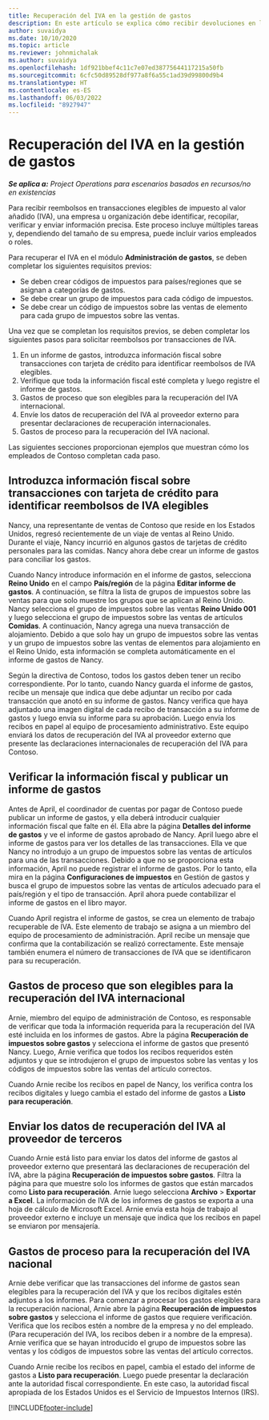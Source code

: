```yaml
---
title: Recuperación del IVA en la gestión de gastos
description: En este artículo se explica cómo recibir devoluciones en las transacciones aptas para el impuesto sobre el valor añadido (IVA).
author: suvaidya
ms.date: 10/10/2020
ms.topic: article
ms.reviewer: johnmichalak
ms.author: suvaidya
ms.openlocfilehash: 1df921bbef4c11c7e07ed38775644117215a50fb
ms.sourcegitcommit: 6cfc50d89528df977a8f6a55c1ad39d99800d9b4
ms.translationtype: HT
ms.contentlocale: es-ES
ms.lasthandoff: 06/03/2022
ms.locfileid: "8927947"
---
```

# <a name="vat-recovery-in-expense-management"></a>Recuperación del IVA en la gestión de gastos

_**Se aplica a:** Project Operations para escenarios basados en recursos/no en existencias_

Para recibir reembolsos en transacciones elegibles de impuesto al valor añadido (IVA), una empresa u organización debe identificar, recopilar, verificar y enviar información precisa. Este proceso incluye múltiples tareas y, dependiendo del tamaño de su empresa, puede incluir varios empleados o roles.

Para recuperar el IVA en el módulo **Administración de gastos**, se deben completar los siguientes requisitos previos:

- Se deben crear códigos de impuestos para países/regiones que se asignan a categorías de gastos.
- Se debe crear un grupo de impuestos para cada código de impuestos.
- Se debe crear un código de impuestos sobre las ventas de elemento para cada grupo de impuestos sobre las ventas.

Una vez que se completan los requisitos previos, se deben completar los siguientes pasos para solicitar reembolsos por transacciones de IVA.

1. En un informe de gastos, introduzca información fiscal sobre transacciones con tarjeta de crédito para identificar reembolsos de IVA elegibles.
2. Verifique que toda la información fiscal esté completa y luego registre el informe de gastos.
3. Gastos de proceso que son elegibles para la recuperación del IVA internacional.
4. Envíe los datos de recuperación del IVA al proveedor externo para presentar declaraciones de recuperación internacionales.
5. Gastos de proceso para la recuperación del IVA nacional.

Las siguientes secciones proporcionan ejemplos que muestran cómo los empleados de Contoso completan cada paso.

## <a name="enter-tax-information-about-credit-card-transactions-to-identify-eligible-vat-refunds"></a>Introduzca información fiscal sobre transacciones con tarjeta de crédito para identificar reembolsos de IVA elegibles

Nancy, una representante de ventas de Contoso que reside en los Estados Unidos, regresó recientemente de un viaje de ventas al Reino Unido. Durante el viaje, Nancy incurrió en algunos gastos de tarjetas de crédito personales para las comidas. Nancy ahora debe crear un informe de gastos para conciliar los gastos.

Cuando Nancy introduce información en el informe de gastos, selecciona **Reino Unido** en el campo **País/región** de la página **Editar informe de gastos**. A continuación, se filtra la lista de grupos de impuestos sobre las ventas para que solo muestre los grupos que se aplican al Reino Unido. Nancy selecciona el grupo de impuestos sobre las ventas **Reino Unido 001** y luego selecciona el grupo de impuestos sobre las ventas de artículos **Comidas**. A continuación, Nancy agrega una nueva transacción de alojamiento. Debido a que solo hay un grupo de impuestos sobre las ventas y un grupo de impuestos sobre las ventas de elementos para alojamiento en el Reino Unido, esta información se completa automáticamente en el informe de gastos de Nancy.

Según la directiva de Contoso, todos los gastos deben tener un recibo correspondiente. Por lo tanto, cuando Nancy guarda el informe de gastos, recibe un mensaje que indica que debe adjuntar un recibo por cada transacción que anotó en su informe de gastos. Nancy verifica que haya adjuntado una imagen digital de cada recibo de transacción a su informe de gastos y luego envía su informe para su aprobación. Luego envía los recibos en papel al equipo de procesamiento administrativo. Este equipo enviará los datos de recuperación del IVA al proveedor externo que presente las declaraciones internacionales de recuperación del IVA para Contoso.

## <a name="verify-tax-information-and-post-an-expense-report"></a>Verificar la información fiscal y publicar un informe de gastos

Antes de April, el coordinador de cuentas por pagar de Contoso puede publicar un informe de gastos, y ella deberá introducir cualquier información fiscal que falte en él. Ella abre la página **Detalles del informe de gastos** y ve el informe de gastos aprobado de Nancy. April luego abre el informe de gastos para ver los detalles de las transacciones. Ella ve que Nancy no introdujo a un grupo de impuestos sobre las ventas de artículos para una de las transacciones. Debido a que no se proporciona esta información, April no puede registrar el informe de gastos. Por lo tanto, ella mira en la página **Configuraciones de impuestos** en Gestión de gastos y busca el grupo de impuestos sobre las ventas de artículos adecuado para el país/región y el tipo de transacción. April ahora puede contabilizar el informe de gastos en el libro mayor.

Cuando April registra el informe de gastos, se crea un elemento de trabajo recuperable de IVA. Este elemento de trabajo se asigna a un miembro del equipo de procesamiento de administración. April recibe un mensaje que confirma que la contabilización se realizó correctamente. Este mensaje también enumera el número de transacciones de IVA que se identificaron para su recuperación.

## <a name="process-expenses-that-are-eligible-for-international-vat-recovery"></a>Gastos de proceso que son elegibles para la recuperación del IVA internacional

Arnie, miembro del equipo de administración de Contoso, es responsable de verificar que toda la información requerida para la recuperación del IVA esté incluida en los informes de gastos. Abre la página **Recuperación de impuestos sobre gastos** y selecciona el informe de gastos que presentó Nancy. Luego, Arnie verifica que todos los recibos requeridos estén adjuntos y que se introdujeron el grupo de impuestos sobre las ventas y los códigos de impuestos sobre las ventas del artículo correctos.

Cuando Arnie recibe los recibos en papel de Nancy, los verifica contra los recibos digitales y luego cambia el estado del informe de gastos a **Listo para recuperación**.

## <a name="send-vat-recovery-data-to-the-third-party-vendor"></a>Enviar los datos de recuperación del IVA al proveedor de terceros

Cuando Arnie está listo para enviar los datos del informe de gastos al proveedor externo que presentará las declaraciones de recuperación del IVA, abre la página **Recuperación de impuestos sobre gastos**. Filtra la página para que muestre solo los informes de gastos que están marcados como **Listo para recuperación**. Arnie luego selecciona **Archivo** &gt; **Exportar a Excel**. La información de IVA de los informes de gastos se exporta a una hoja de cálculo de Microsoft Excel. Arnie envía esta hoja de trabajo al proveedor externo e incluye un mensaje que indica que los recibos en papel se enviaron por mensajería.

## <a name="process-expenses-for-domestic-vat-recovery"></a>Gastos de proceso para la recuperación del IVA nacional

Arnie debe verificar que las transacciones del informe de gastos sean elegibles para la recuperación del IVA y que los recibos digitales estén adjuntos a los informes. Para comenzar a procesar los gastos elegibles para la recuperación nacional, Arnie abre la página **Recuperación de impuestos sobre gastos** y selecciona el informe de gastos que requiere verificación. Verifica que los recibos estén a nombre de la empresa y no del empleado. (Para recuperación del IVA, los recibos deben ir a nombre de la empresa). Arnie verifica que se hayan introducido el grupo de impuestos sobre las ventas y los códigos de impuestos sobre las ventas del artículo correctos.

Cuando Arnie recibe los recibos en papel, cambia el estado del informe de gastos a **Listo para recuperación**. Luego puede presentar la declaración ante la autoridad fiscal correspondiente. En este caso, la autoridad fiscal apropiada de los Estados Unidos es el Servicio de Impuestos Internos (IRS).


[!INCLUDE[footer-include](../includes/footer-banner.md)]